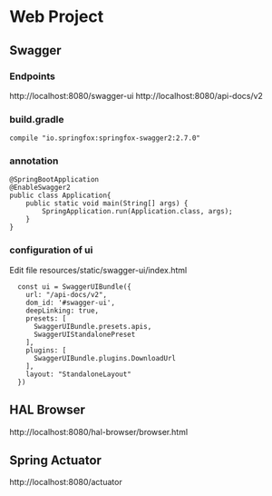Web Project
===========

## Swagger

### Endpoints
http://localhost:8080/swagger-ui
http://localhost:8080/api-docs/v2

### build.gradle

```
compile "io.springfox:springfox-swagger2:2.7.0"
```

### annotation
```
@SpringBootApplication
@EnableSwagger2
public class Application{
    public static void main(String[] args) {
        SpringApplication.run(Application.class, args);
    }
}
```

### configuration of ui

Edit file resources/static/swagger-ui/index.html

```
  const ui = SwaggerUIBundle({
    url: "/api-docs/v2",
    dom_id: '#swagger-ui',
    deepLinking: true,
    presets: [
      SwaggerUIBundle.presets.apis,
      SwaggerUIStandalonePreset
    ],
    plugins: [
      SwaggerUIBundle.plugins.DownloadUrl
    ],
    layout: "StandaloneLayout"
  })
```

## HAL Browser

http://localhost:8080/hal-browser/browser.html

## Spring Actuator

http://localhost:8080/actuator


